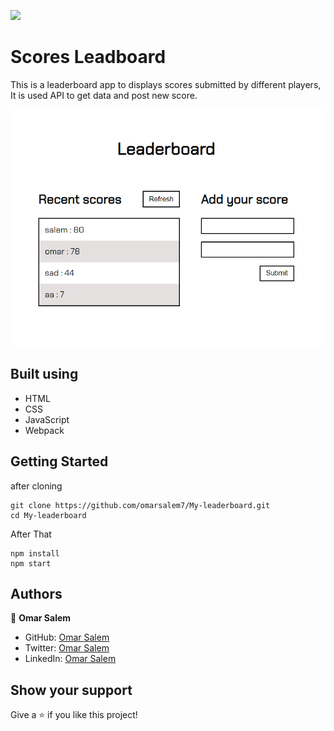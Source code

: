 ![](https://img.shields.io/badge/Microverse-blueviolet)

# Scores Leadboard

This is a leaderboard app to displays scores submitted by different players, It is used API to get data and post new score.

![screenshot](./game.png)

## Built using

- HTML
- CSS
- JavaScript
- Webpack


## Getting Started

after cloning
```
git clone https://github.com/omarsalem7/My-leaderboard.git
cd My-leaderboard

```
After That
```
npm install
npm start
```


## Authors

👤 **Omar Salem**

- GitHub: [Omar Salem](https://github.com/omarsalem7)
- Twitter: [Omar Salem](https://twitter.com/Omar80491499)
- LinkedIn: [Omar Salem](https://www.linkedin.com/in/omar-salem-a6945b177/)


## Show your support

Give a ⭐️ if you like this project!



